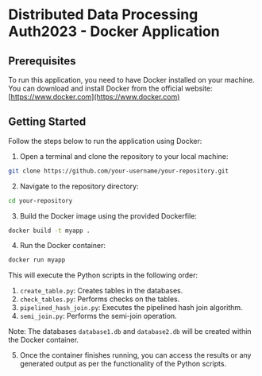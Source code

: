# Distributed Data Processing Auth2023 - Docker Application


## Prerequisites

To run this application, you need to have Docker installed on your machine. You can download and install Docker from the official website: [https://www.docker.com](https://www.docker.com)

## Getting Started

Follow the steps below to run the application using Docker:

1. Open a terminal and clone the repository to your local machine:
```bash
git clone https://github.com/your-username/your-repository.git
```

2. Navigate to the repository directory:
```bash
cd your-repository
```

3. Build the Docker image using the provided Dockerfile:
```bash
docker build -t myapp .
```
4. Run the Docker container:
```bash
docker run myapp
```

This will execute the Python scripts in the following order:
1. `create_table.py`: Creates tables in the databases.
2. `check_tables.py`: Performs checks on the tables.
3. `pipelined_hash_join.py`: Executes the pipelined hash join algorithm.
4. `semi_join.py`: Performs the semi-join operation.

Note: The databases `database1.db` and `database2.db` will be created within the Docker container.

5. Once the container finishes running, you can access the results or any generated output as per the functionality of the Python scripts.


